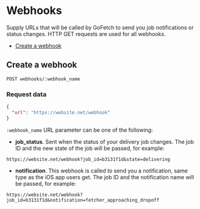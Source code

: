 # Webhooks

Supply URLs that will be called by GoFetch to send you job notifications or status changes. HTTP GET requests are used for all webhooks.

* [Create a webhook](#create-a-webhook)

## Create a webhook

`POST webhooks/:webhook_name`

### Request data

```JSON
{
  "url": "https://website.net/webhook"
}
```

`:webhook_name` URL parameter can be one of the following:

* **job_status**. Sent when the status of your delivery job changes. The job ID and the new state of the job will be passed, for example:

```
https://website.net/webhook?job_id=b3131f1d&state=delivering
```

* **notification**. This webhook is called to send you a notification, same type as the iOS app users get. The job ID and the notification name will be passed, for example:

```
https://website.net/webhook?job_id=b3131f1d&notification=fetcher_approaching_dropoff
```

